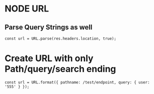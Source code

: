 # NODE URL

## Parse Query Strings as well
`const url = URL.parse(res.headers.location, true);`

# Create URL with only Path/query/search ending
`const url = URL.format({ pathname: /test/endpoint, query: { user: '555' } });`
